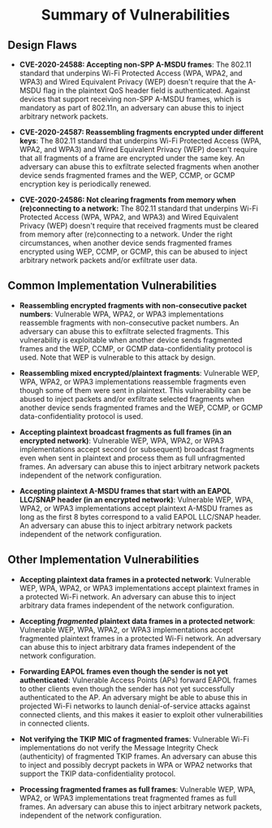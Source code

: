 # <div align="center">Summary of Vulnerabilities</div>

## Design Flaws

- **CVE-2020-24588: Accepting non-SPP A-MSDU frames**: The 802.11 standard that underpins Wi-Fi Protected Access (WPA, WPA2, and WPA3) and Wired Equivalent Privacy (WEP) doesn't require that the A-MSDU flag in the plaintext QoS header field is authenticated. Against devices that support receiving non-SPP A-MSDU frames, which is mandatory as part of 802.11n, an adversary can abuse this to inject arbitrary network packets.

- **CVE-2020-24587: Reassembling fragments encrypted under different keys**: The 802.11 standard that underpins Wi-Fi Protected Access (WPA, WPA2, and WPA3) and Wired Equivalent Privacy (WEP) doesn't require that all fragments of a frame are encrypted under the same key. An adversary can abuse this to exfiltrate selected fragments when another device sends fragmented frames and the WEP, CCMP, or GCMP encryption key is periodically renewed.

- **CVE-2020-24586: Not clearing fragments from memory when (re)connecting to a network:** The 802.11 standard that underpins Wi-Fi Protected Access (WPA, WPA2, and WPA3) and Wired Equivalent Privacy (WEP) doesn't require that received fragments must be cleared from memory after (re)connecting to a network. Under the right circumstances, when another device sends fragmented frames encrypted using WEP, CCMP, or GCMP, this can be abused to inject arbitrary network packets and/or exfiltrate user data.

## Common Implementation Vulnerabilities

- **Reassembling encrypted fragments with non-consecutive packet numbers**: Vulnerable WPA, WPA2, or WPA3 implementations reassemble fragments with non-consecutive packet numbers. An adversary can abuse this to exfiltrate selected fragments. This vulnerability is exploitable when another device sends fragmented frames and the WEP, CCMP, or GCMP data-confidentiality protocol is used. Note that WEP is vulnerable to this attack by design.

- **Reassembling mixed encrypted/plaintext fragments**: Vulnerable WEP, WPA, WPA2, or WPA3 implementations reassemble fragments even though some of them were sent in plaintext. This vulnerability can be abused to inject packets and/or exfiltrate selected fragments when another device sends fragmented frames and the WEP, CCMP, or GCMP data-confidentiality protocol is used.

- **Accepting plaintext broadcast fragments as full frames (in an encrypted network)**: Vulnerable WEP, WPA, WPA2, or WPA3 implementations accept second (or subsequent) broadcast fragments even when sent in plaintext and process them as full unfragmented frames. An adversary can abuse this to inject arbitrary network packets independent of the network configuration.

- **Accepting plaintext A-MSDU frames that start with an EAPOL LLC/SNAP header (in an encrypted network)**: Vulnerable WEP, WPA, WPA2, or WPA3 implementations accept plaintext A-MSDU frames as long as the first 8 bytes correspond to a valid EAPOL LLC/SNAP header. An adversary can abuse this to inject arbitrary network packets independent of the network configuration.

## Other Implementation Vulnerabilities

- **Accepting plaintext data frames in a protected network**: Vulnerable WEP, WPA, WPA2, or WPA3 implementations accept plaintext frames in a protected Wi-Fi network. An adversary can abuse this to inject arbitrary data frames independent of the network configuration.

- **Accepting _fragmented_ plaintext data frames in a protected network**: Vulnerable WEP, WPA, WPA2, or WPA3 implementations accept fragmented plaintext frames in a protected Wi-Fi network. An adversary can abuse this to inject arbitrary data frames independent of the network configuration.

- **Forwarding EAPOL frames even though the sender is not yet authenticated**: Vulnerable Access Points (APs) forward EAPOL frames to other clients even though the sender has not yet successfully authenticated to the AP. An adversary might be able to abuse this in projected Wi-Fi networks to launch denial-of-service attacks against connected clients, and this makes it easier to exploit other vulnerabilities in connected clients.

- **Not verifying the TKIP MIC of fragmented frames**: Vulnerable Wi-Fi implementations do not verify the Message Integrity Check (authenticity) of fragmented TKIP frames. An adversary can abuse this to inject and possibly decrypt packets in WPA or WPA2 networks that support the TKIP data-confidentiality protocol.

- **Processing fragmented frames as full frames**: Vulnerable WEP, WPA, WPA2, or WPA3 implementations treat fragmented frames as full frames. An adversary can abuse this to inject arbitrary network packets, independent of the network configuration.

